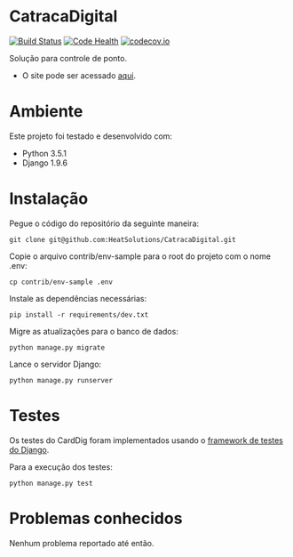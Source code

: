CatracaDigital
==============
[![Build Status](https://travis-ci.org/HeaTSolutions/CatracaDigital.svg?branch=master)](https://travis-ci.org/HeaTSolutions/CatracaDigital)
[![Code Health](https://landscape.io/github/HeaTSolutions/CatracaDigital/master/landscape.svg?style=flat)](https://landscape.io/github/HeaTSolutions/CatracaDigital/master)
[![codecov.io](https://codecov.io/github/HeaTSolutions/CatracaDigital/coverage.svg?branch=master)](https://codecov.io/github/HeaTSolutions/CatracaDigital?branch=master)

Solução para controle de ponto.

* O site pode ser acessado [aqui](http://www.catracadigital.com.br/).

Ambiente
========

Este projeto foi testado e desenvolvido com:
* Python 3.5.1
* Django 1.9.6

Instalação
==========

Pegue o código do repositório da seguinte maneira:

    git clone git@github.com:HeatSolutions/CatracaDigital.git

Copie o arquivo contrib/env-sample para o root do projeto com o nome .env:

    cp contrib/env-sample .env

Instale as dependências necessárias:

    pip install -r requirements/dev.txt

Migre as atualizações para o banco de dados:

    python manage.py migrate

Lance o servidor Django:

    python manage.py runserver

Testes
======

Os testes do CardDig foram implementados usando o
[framework de testes do Django](https://docs.djangoproject.com/en/1.9/topics/testing/overview/).

Para a execução dos testes:

    python manage.py test

Problemas conhecidos
====================

Nenhum problema reportado até então.
